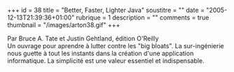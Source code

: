 +++
id = 38
title = "Better, Faster, Lighter Java"
soustitre = ""
date = "2005-12-13T21:39:36+01:00"
rubrique = 1
description = ""
comments = true
thumbnail = "/images/arton38.gif"
+++

<div class="chapo">Par Bruce A. Tate et Justin Gehtland, édition O'Reilly</div>
Un ouvrage pour aprendre à lutter contre les "big bloats". La sur-ingénierie nous guette à tout les instants dans la création d'une application informatique. La simplicité est une valeur essentiel et indispensable.